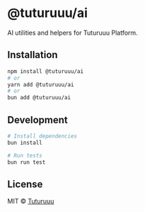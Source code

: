 # @tuturuuu/ai

AI utilities and helpers for Tuturuuu Platform.

## Installation

```bash
npm install @tuturuuu/ai
# or
yarn add @tuturuuu/ai
# or
bun add @tuturuuu/ai
```

## Development

```bash
# Install dependencies
bun install

# Run tests
bun run test
```

## License

MIT © [Tuturuuu](https://github.com/tutur3u)
